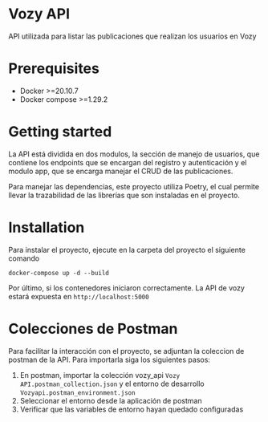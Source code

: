 # Vozy API

API utilizada para listar las publicaciones que realizan los usuarios en Vozy

# Prerequisites

- Docker >=20.10.7
- Docker compose >=1.29.2

# Getting started

La API está dividida en dos modulos, la sección de manejo de usuarios, que contiene los endpoints que se encargan del registro y autenticación y el modulo app, que se encarga manejar el CRUD de las publicaciones.

Para manejar las dependencias, este proyecto utiliza Poetry, el cual permite llevar la trazabilidad de las librerías que son instaladas en el proyecto.

# Installation

Para instalar el proyecto, ejecute en la carpeta del proyecto el siguiente comando

```
docker-compose up -d --build
```

Por último, si los contenedores iniciaron correctamente. La API de vozy estará expuesta en `http://localhost:5000`

# Colecciones de Postman

Para facilitar la interacción con el proyecto, se adjuntan la coleccion de postman de la API. Para importarla siga los siguientes pasos:

1. En postman, importar la colección vozy_api `Vozy API.postman_collection.json` y el entorno de desarrollo `Vozyapi.postman_environment.json`
2. Seleccionar el entorno desde la aplicación de postman
3. Verificar que las variables de entorno hayan quedado configuradas